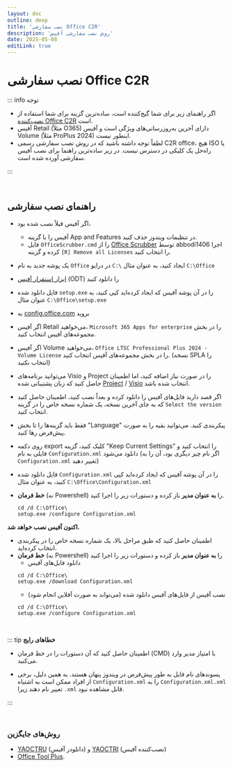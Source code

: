 ```yaml
---
layout: doc
outline: deep
title: 'نصب سفارشی Office C2R'
description: 'روش نصب سفارشی آفیس'
date: 2025-05-08
editLink: true
---
```


# نصب سفارشی Office C2R

::: info توجه
- اگر راهنمای زیر برای شما گیج‌کننده است، ساده‌ترین گزینه برای شما استفاده از [نصب‌کننده Office C2R][1] است.
- آفیس Retail (مثلاً O365) دارای آخرین به‌روزرسانی‌های ویژگی است و آفیس Volume (مثلاً ProPlus 2024) اینطور نیست.
- لطفاً توجه داشته باشید که در روش نصب سفارشی رسمی C2R office، هیچ ISO یا راه‌حل یک کلیکی در دسترس نیست. در زیر ساده‌ترین راهنما برای نصب آفیس سفارشی آورده شده است.

:::

<br/>

## راهنمای نصب سفارشی

-   اگر آفیس قبلاً نصب شده بود،
	- آفیس را با گزینه App and Features در تنظیمات ویندوز حذف کنید.
	- فایل `OfficeScrubber.cmd` را از [Office Scrubber][2] توسط abbodi1406 اجرا کرده و گزینه `[R] Remove all Licenses` را انتخاب کنید.
-   یک پوشه جدید به نام `Office` در درایو `C:\` ایجاد کنید، به عنوان مثال `C:\Office`
-   [ابزار استقرار آفیس][3] (ODT) را دانلود کنید
-   فایل دانلود شده `setup.exe` را در آن پوشه آفیس که ایجاد کرده‌اید کپی کنید، به عنوان مثال `C:\Office\setup.exe`
-   به [config.office.com][4] بروید
-   اگر آفیس Retail می‌خواهید، `Microsoft 365 Apps for enterprise` را در بخش مجموعه‌های آفیس انتخاب کنید.
-   اگر آفیس Volume می‌خواهید، `Office LTSC Professional Plus 2024 - Volume License` را در بخش مجموعه‌های آفیس انتخاب کنید. (نسخه SPLA را انتخاب نکنید)
-   می‌توانید برنامه‌های Visio و Project را در صورت نیاز اضافه کنید، اما اطمینان حاصل کنید که زبان پشتیبانی شده [Project][5] / [Visio][6] انتخاب شده باشد.
-   اگر قصد دارید فایل‌های آفیس را دانلود کرده و بعداً نصب کنید، اطمینان حاصل کنید که به جای آخرین نسخه، یک شماره نسخه خاص را در گزینه `Select the version` انتخاب کنید.
-   فقط باید گزینه‌ها را تا بخش "Language" پیکربندی کنید. می‌توانید بقیه را به صورت پیش‌فرض رها کنید.
-   روی دکمه export کلیک کنید، گزینه "Keep Current Settings" را انتخاب کنید و فایلی به نام `Configuration.xml` دانلود می‌شود (اگر نام چیز دیگری بود، آن را به `Configuration.xml` تغییر دهید)
-   فایل دانلود شده `Configuration.xml` را در آن پوشه آفیس که ایجاد کرده‌اید کپی کنید، به عنوان مثال `C:\Office\Configuration.xml`

-   **خط فرمان** (نه Powershell) را **به عنوان مدیر** باز کرده و دستورات زیر را اجرا کنید.
    ```
    cd /d C:\Office\
    setup.exe /configure Configuration.xml
    ```

**اکنون آفیس نصب خواهد شد.**

-	اطمینان حاصل کنید که طبق مراحل بالا، یک شماره نسخه خاص را در پیکربندی انتخاب کرده‌اید.
-   **خط فرمان** (نه Powershell) را **به عنوان مدیر** باز کرده و دستورات زیر را اجرا کنید
	- دانلود فایل‌های آفیس
    ```
    cd /d C:\Office\
    setup.exe /download Configuration.xml
    ```
	- نصب آفیس از فایل‌های آفیس دانلود شده (می‌تواند به صورت آفلاین انجام شود)
	```
	cd /d C:\Office\
    setup.exe /configure Configuration.xml
    ```

<br/>

::: tip **خطاهای رایج**

- اطمینان حاصل کنید که آن دستورات را در خط فرمان (CMD) با امتیاز مدیر وارد می‌کنید.

- پسوندهای نام فایل به طور پیش‌فرض در ویندوز پنهان هستند. به همین دلیل، برخی از افراد ممکن است به اشتباه `Configuration.xml` را به `Configuration.xml.xml` تغییر نام دهند زیرا `.xml` قابل مشاهده نبود.

:::

<br/>

### روش‌های جایگزین
-  [YAOCTRU][7] (دانلودر آفیس) و [YAOCTRI][8] (نصب‌کننده آفیس)
-  [Office Tool Plus][9].

[1]: https://gravesoft.dev/office_c2r_links
[2]: https://github.com/abbodi1406/WHD/raw/master/scripts/OfficeScrubber_13.zip
[3]: https://officecdn.microsoft.com/pr/wsus/setup.exe
[4]: https://config.office.com/deploymentsettings
[5]: https://learn.microsoft.com/en-us/projectonline/supported-languages-for-project-online
[6]: https://support.microsoft.com/en-us/office/display-languages-supported-in-the-visio-desktop-app-a921983e-fd5d-45ef-8af1-cedf70c53d75
[7]: https://github.com/abbodi1406/WHD/raw/master/scripts/YAOCTRU_v10.0.zip
[8]: https://github.com/abbodi1406/WHD/raw/master/scripts/YAOCTRI_v11.1.zip
[9]: http://otp.landian.vip/
